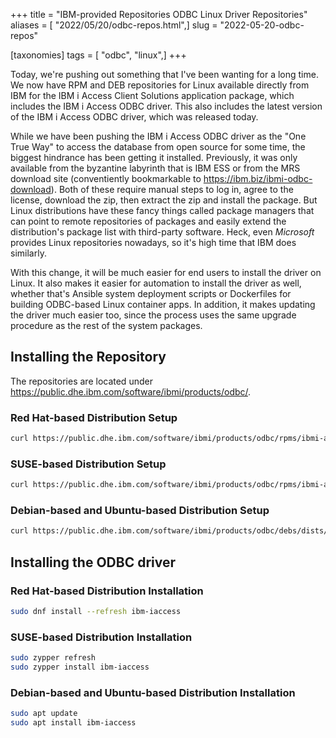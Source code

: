 +++
title = "IBM-provided Repositories ODBC Linux Driver Repositories"
aliases = [ "2022/05/20/odbc-repos.html",]
slug = "2022-05-20-odbc-repos"

[taxonomies]
tags = [ "odbc", "linux",]
+++

Today, we're pushing out something that I've been wanting for a long time. We
now have RPM and DEB repositories for Linux available directly from IBM for the
IBM i Access Client Solutions application package, which includes the IBM i
Access ODBC driver. This also includes the latest version of the IBM i Access
ODBC driver, which was released today.

While we have been pushing the IBM i Access ODBC driver as the "One True Way" to
access the database from open source for some time, the biggest hindrance has
been getting it installed. Previously, it was only available from the byzantine
labyrinth that is IBM ESS or from the MRS download site (conventiently
bookmarkable to <https://ibm.biz/ibmi-odbc-download>). Both of these require
manual steps to log in, agree to the license, download the zip, then extract the
zip and install the package. But Linux distributions have these fancy things
called package managers that can point to remote repositories of packages and
easily extend the distribution's package list with third-party software. Heck,
even _Microsoft_ provides Linux repositories nowadays, so it's high time that
IBM does similarly.

With this change, it will be much easier for end users to install the driver on
Linux. It also makes it easier for automation to install the driver as well,
whether that's Ansible system deployment scripts or Dockerfiles for building
ODBC-based Linux container apps. In addition, it makes updating the driver much
easier too, since the process uses the same upgrade procedure as the rest of the
system packages.

<!-- more -->

## Installing the Repository

The repositories are located under
<https://public.dhe.ibm.com/software/ibmi/products/odbc/>.

### Red Hat-based Distribution Setup

```bash
curl https://public.dhe.ibm.com/software/ibmi/products/odbc/rpms/ibmi-acs.repo | sudo tee /etc/yum.repos.d/ibmi-acs.repo
```

### SUSE-based Distribution Setup

```bash
curl https://public.dhe.ibm.com/software/ibmi/products/odbc/rpms/ibmi-acs.repo | sudo tee /etc/zypp/repos.d/ibmi-acs.repo
```

### Debian-based and Ubuntu-based Distribution Setup

```bash
curl https://public.dhe.ibm.com/software/ibmi/products/odbc/debs/dists/1.1.0/ibmi-acs-1.1.0.list | sudo tee /etc/apt/sources.list.d/ibmi-acs-1.1.0.list
```

## Installing the ODBC driver

### Red Hat-based Distribution Installation

```bash
sudo dnf install --refresh ibm-iaccess
```

### SUSE-based Distribution Installation

```bash
sudo zypper refresh
sudo zypper install ibm-iaccess
```

### Debian-based and Ubuntu-based Distribution Installation

```bash
sudo apt update
sudo apt install ibm-iaccess
```
